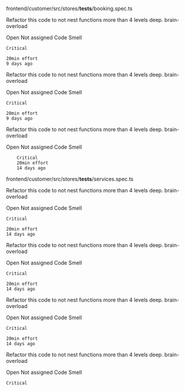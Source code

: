 frontend/customer/src/stores/__tests__/booking.spec.ts

Refactor this code to not nest functions more than 4 levels deep.
brain-overload

Open
Not assigned
Code Smell

    Critical

    20min effort
    9 days ago

Refactor this code to not nest functions more than 4 levels deep.
brain-overload

Open
Not assigned
Code Smell

    Critical

    20min effort
    9 days ago

Refactor this code to not nest functions more than 4 levels deep.
brain-overload

Open
Not assigned
Code Smell

        Critical
        20min effort
        14 days ago

frontend/customer/src/stores/__tests__/services.spec.ts

Refactor this code to not nest functions more than 4 levels deep.
brain-overload

Open
Not assigned
Code Smell

    Critical

    20min effort
    14 days ago

Refactor this code to not nest functions more than 4 levels deep.
brain-overload

Open
Not assigned
Code Smell

    Critical

    20min effort
    14 days ago

Refactor this code to not nest functions more than 4 levels deep.
brain-overload

Open
Not assigned
Code Smell

    Critical

    20min effort
    14 days ago

Refactor this code to not nest functions more than 4 levels deep.
brain-overload

Open
Not assigned
Code Smell

    Critical
